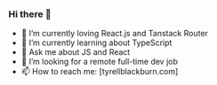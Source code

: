 ### Hi there 👋

- 🔭 I’m currently loving React.js and Tanstack Router
- 🌱 I’m currently learning about TypeScript
- 💬 Ask me about JS and React
- 👯 I’m looking for a remote full-time dev job
- 📫 How to reach me: [tyrellblackburn.com]
